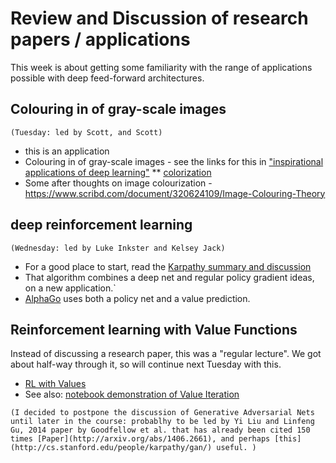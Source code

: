 # Review and Discussion of research papers / applications
This week is about getting some familiarity with the range of applications possible with deep feed-forward architectures.

## Colouring in of gray-scale images
`(Tuesday: led by Scott, and Scott)`
* this is an application
* Colouring in of gray-scale images - see the links for this in ["inspirational applications of deep learning"](http://machinelearningmastery.com/inspirational-applications-deep-learning/)
** [colorization](http://people.cs.uchicago.edu/~larsson/colorization/)
* Some after thoughts on image colourization - https://www.scribd.com/document/320624109/Image-Colouring-Theory


## deep reinforcement learning
`(Wednesday: led by Luke Inkster and Kelsey Jack)`
* For a good place to start, read the [Karpathy summary and discussion](http://karpathy.github.io/2016/05/31/rl/)
* That algorithm combines a deep net and regular policy gradient ideas, on a new application.`
* [AlphaGo](https://research.googleblog.com/2016/01/alphago-mastering-ancient-game-of-go.html) uses both a policy net and a value prediction.

## Reinforcement learning with Value Functions
Instead of discussing a research paper, this was a "regular lecture". We got about half-way through it, so will continue next Tuesday with this.
* [RL with Values](https://github.com/garibaldu/comp421/blob/master/week5/lecture_RL_via_Values.pdf)
* See also: [notebook demonstration of Value Iteration](https://github.com/garibaldu/comp421/blob/master/notebooks/demo_value_iteration.ipynb)

`(I decided to postpone the discussion of Generative Adversarial Nets until later in the course:
probablhy to be led by Yi Liu and Linfeng Gu, 2014 paper by Goodfellow et al. that has already been cited 150 times [Paper](http://arxiv.org/abs/1406.2661), and perhaps [this](http://cs.stanford.edu/people/karpathy/gan/) useful.
)`
